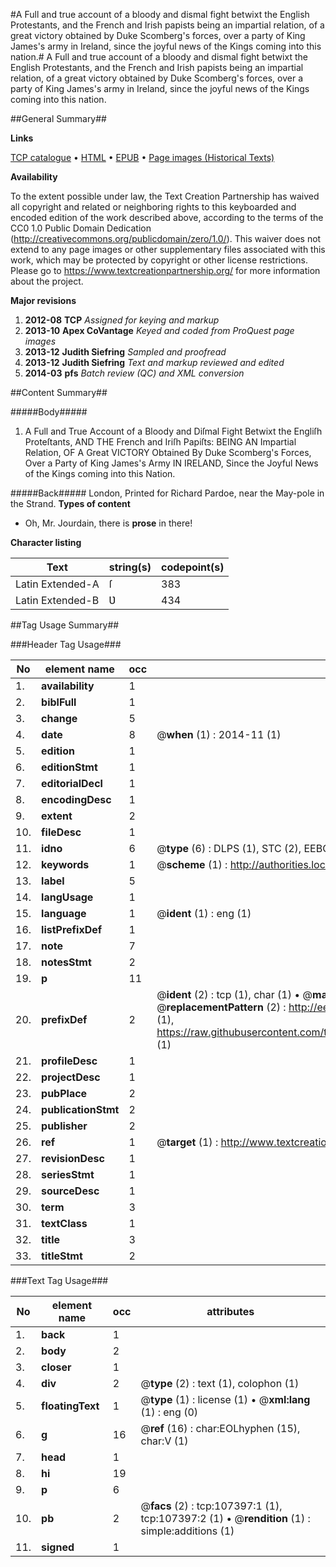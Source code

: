 #A Full and true account of a bloody and dismal fight betwixt the English Protestants, and the French and Irish papists being an impartial relation, of a great victory obtained by Duke Scomberg's forces, over a party of King James's army in Ireland, since the joyful news of the Kings coming into this nation.#
A Full and true account of a bloody and dismal fight betwixt the English Protestants, and the French and Irish papists being an impartial relation, of a great victory obtained by Duke Scomberg's forces, over a party of King James's army in Ireland, since the joyful news of the Kings coming into this nation.

##General Summary##

**Links**

[TCP catalogue](http://www.ota.ox.ac.uk/tcp/)  • 
[HTML](http://tei.it.ox.ac.uk/tcp/Texts-HTML/free/A49/A49086.html)  • 
[EPUB](http://tei.it.ox.ac.uk/tcp/Texts-EPUB/free/A49/A49086.epub) • 
[Page images (Historical Texts)](https://historicaltexts.jisc.ac.uk/eebo-18368167e)

**Availability**

To the extent possible under law, the Text Creation Partnership has waived all copyright and related or neighboring rights to this keyboarded and encoded edition of the work described above, according to the terms of the CC0 1.0 Public Domain Dedication (http://creativecommons.org/publicdomain/zero/1.0/). This waiver does not extend to any page images or other supplementary files associated with this work, which may be protected by copyright or other license restrictions. Please go to https://www.textcreationpartnership.org/ for more information about the project.

**Major revisions**

1. __2012-08__ __TCP__ *Assigned for keying and markup*
1. __2013-10__ __Apex CoVantage__ *Keyed and coded from ProQuest page images*
1. __2013-12__ __Judith Siefring__ *Sampled and proofread*
1. __2013-12__ __Judith Siefring__ *Text and markup reviewed and edited*
1. __2014-03__ __pfs__ *Batch review (QC) and XML conversion*

##Content Summary##

#####Body#####

1. A Full and True Account of a Bloody and Diſmal Fight Betwixt the Engliſh Proteſtants, AND THE French and Iriſh Papiſts: BEING AN Impartial Relation, OF A Great VICTORY Obtained By Duke Scomberg's Forces, Over a Party of King James's Army IN IRELAND, Since the Joyful News of the Kings coming into this Nation.

#####Back#####
London, Printed for Richard Pardoe, near the May-pole in the Strand.
**Types of content**

  * Oh, Mr. Jourdain, there is **prose** in there!

**Character listing**


|Text|string(s)|codepoint(s)|
|---|---|---|
|Latin Extended-A|ſ|383|
|Latin Extended-B|Ʋ|434|

##Tag Usage Summary##

###Header Tag Usage###

|No|element name|occ|attributes|
|---|---|---|---|
|1.|__availability__|1||
|2.|__biblFull__|1||
|3.|__change__|5||
|4.|__date__|8| @__when__ (1) : 2014-11 (1)|
|5.|__edition__|1||
|6.|__editionStmt__|1||
|7.|__editorialDecl__|1||
|8.|__encodingDesc__|1||
|9.|__extent__|2||
|10.|__fileDesc__|1||
|11.|__idno__|6| @__type__ (6) : DLPS (1), STC (2), EEBO-CITATION (1), OCLC (1), VID (1)|
|12.|__keywords__|1| @__scheme__ (1) : http://authorities.loc.gov/ (1)|
|13.|__label__|5||
|14.|__langUsage__|1||
|15.|__language__|1| @__ident__ (1) : eng (1)|
|16.|__listPrefixDef__|1||
|17.|__note__|7||
|18.|__notesStmt__|2||
|19.|__p__|11||
|20.|__prefixDef__|2| @__ident__ (2) : tcp (1), char (1)  •  @__matchPattern__ (2) : ([0-9\-]+):([0-9IVX]+) (1), (.+) (1)  •  @__replacementPattern__ (2) : http://eebo.chadwyck.com/downloadtiff?vid=$1&page=$2 (1), https://raw.githubusercontent.com/textcreationpartnership/Texts/master/tcpchars.xml#$1 (1)|
|21.|__profileDesc__|1||
|22.|__projectDesc__|1||
|23.|__pubPlace__|2||
|24.|__publicationStmt__|2||
|25.|__publisher__|2||
|26.|__ref__|1| @__target__ (1) : http://www.textcreationpartnership.org/docs/. (1)|
|27.|__revisionDesc__|1||
|28.|__seriesStmt__|1||
|29.|__sourceDesc__|1||
|30.|__term__|3||
|31.|__textClass__|1||
|32.|__title__|3||
|33.|__titleStmt__|2||


###Text Tag Usage###

|No|element name|occ|attributes|
|---|---|---|---|
|1.|__back__|1||
|2.|__body__|2||
|3.|__closer__|1||
|4.|__div__|2| @__type__ (2) : text (1), colophon (1)|
|5.|__floatingText__|1| @__type__ (1) : license (1)  •  @__xml:lang__ (1) : eng (0)|
|6.|__g__|16| @__ref__ (16) : char:EOLhyphen (15), char:V (1)|
|7.|__head__|1||
|8.|__hi__|19||
|9.|__p__|6||
|10.|__pb__|2| @__facs__ (2) : tcp:107397:1 (1), tcp:107397:2 (1)  •  @__rendition__ (1) : simple:additions (1)|
|11.|__signed__|1||
